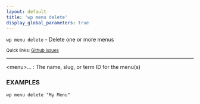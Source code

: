 ```yaml
---
layout: default
title: 'wp menu delete'
display_global_parameters: true
---
```


`wp menu delete` - Delete one or more menus

<small>Quick links: <a href="https://github.com/wp-cli/wp-cli/issues?q=is%3Aopen+label%3Acommand%3Amenu-delete+sort%3Aupdated-desc">Github issues</a></small>

<hr />

&lt;menu&gt;...
: The name, slug, or term ID for the menu(s)

### EXAMPLES

    wp menu delete "My Menu"



